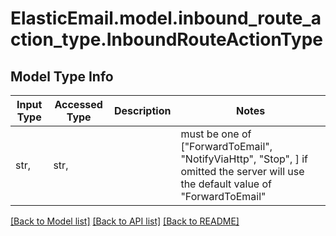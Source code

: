 # ElasticEmail.model.inbound_route_action_type.InboundRouteActionType

## Model Type Info
Input Type | Accessed Type | Description | Notes
------------ | ------------- | ------------- | -------------
str,  | str,  |  | must be one of ["ForwardToEmail", "NotifyViaHttp", "Stop", ] if omitted the server will use the default value of "ForwardToEmail"

[[Back to Model list]](../../README.md#documentation-for-models) [[Back to API list]](../../README.md#documentation-for-api-endpoints) [[Back to README]](../../README.md)

